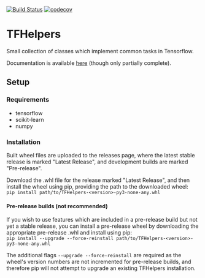[![Build Status](https://travis-ci.org/jd-13/TFHelpers.svg?branch=master)](https://travis-ci.org/jd-13/TFHelpers)
[![codecov](https://codecov.io/gh/jd-13/TFHelpers/branch/master/graph/badge.svg)](https://codecov.io/gh/jd-13/TFHelpers)


# TFHelpers
Small collection of classes which implement common tasks in Tensorflow.  

Documentation is available [here](https://jd-13.github.io/TFHelpers/) (though only partially complete).  

## Setup
### Requirements
* tensorflow
* scikit-learn
* numpy

### Installation
Built wheel files are uploaded to the releases page, where the latest stable release is marked
"Latest Release", and development builds are marked "Pre-release".

Download the .whl file for the release marked "Latest Release", and then install the wheel using
pip, providing the path to the downloaded wheel:  
`pip install path/to/TFHelpers-<version>-py3-none-any.whl`

#### Pre-release builds (not recommended)
If you wish to use features which are included in a pre-release build but not yet a stable release,
you can install a pre-release wheel by downloading the appropriate pre-release .whl and install
using pip:  
`pip install --upgrade --force-reinstall path/to/TFHelpers-<version>-py3-none-any.whl`

The additional flags `--upgrade --force-reinstall` are required as the wheel's version numbers are not
incremented for pre-release builds, and therefore pip will not attempt to upgrade an existing
TFHelpers installation.
